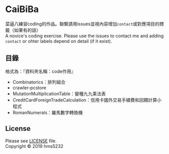 # CaiBiBa

菜逼八練習coding的作品。聯繫請用issues並視內容增加`contact`或對應項目的標籤（如果有的話）  
A novice's coding exercise. Please use the issues to contact me and adding `contact` or ohter labels depend on detail (if it exist).

## 目錄
格式為：『資料夾名稱：code作用』
+ Combinatorics：排列組合
+ crawler-pcstore
+ MutationMultiplicationTable：變種九九乘法表
+	CreditCardForeignTradeCalculation：信用卡國外交易手續費和回饋計算小程式
+ RomanNumerals：羅馬數字轉換機

## License
Please see [LICENSE](https://github.com/hms5232/CaiBiBa/blob/master/LICENSE) file.  
Copyright © 2019 hms5232
